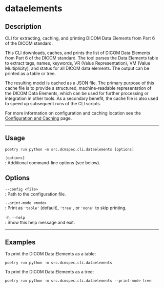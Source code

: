# dataelements

## Description

CLI for extracting, caching, and printing DICOM Data Elements from Part 6 of the DICOM standard.

This CLI downloads, caches, and prints the list of DICOM Data Elements from Part 6 of the DICOM standard. The tool parses the Data Elements table to extract tags, names, keywords, VR (Value Representation), VM (Value Multiplicity), and status for all DICOM data elements. The output can be printed as a table or tree.

The resulting model is cached as a JSON file. The primary purpose of this cache file is to provide a structured, machine-readable representation of the DICOM Data Elements, which can be used for further processing or integration in other tools. As a secondary benefit, the cache file is also used to speed up subsequent runs of the CLI scripts.

For more information on configuration and caching location see the [Configuration and Caching](../configuration.md) page.

---

## Usage

    poetry run python -m src.dcmspec.cli.dataelements [options]

`[options]`  
: Additional command-line options (see below).

## Options

`--config <file>`  
: Path to the configuration file.

`--print-mode <mode>`  
: Print as `'table'` (default), `'tree'`, or `'none'` to skip printing.

`-h`, `--help`  
: Show this help message and exit.

---

## Examples

To print the DICOM Data Elements as a table:

    poetry run python -m src.dcmspec.cli.dataelements

To print the DICOM Data Elements as a tree:

    poetry run python -m src.dcmspec.cli.dataelements --print-mode tree
